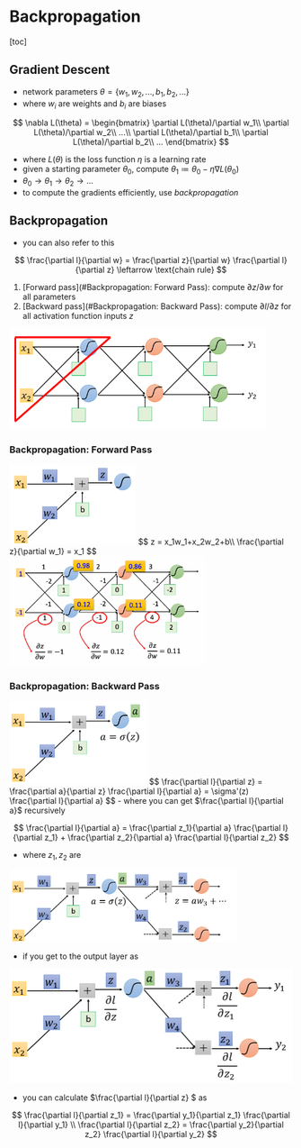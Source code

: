 # Backpropagation

[toc]

## Gradient Descent

-  network parameters $\theta = \{w_1, w_2,..., b_1, b_2, ...\}$
  - where $w_i$ are weights and $b_i$ are biases

$$
\nabla L(\theta) = 
\begin{bmatrix}
\partial L(\theta)/\partial w_1\\
\partial L(\theta)/\partial w_2\\
...\\
\partial L(\theta)/\partial b_1\\
\partial L(\theta)/\partial b_2\\
...
\end{bmatrix} 
$$

- where $L(\theta)$ is the loss function $\eta$ is a learning rate 
- given a starting parameter $\theta_0$, compute $\theta_1 \coloneqq \theta_0 - \eta \nabla L(\theta_0)$
- $\theta_0 → \theta_1 → \theta_2 → ...$
- to compute the gradients efficiently, use *backpropagation*

## Backpropagation

- you can also refer to this

$$
\frac{\partial l}{\partial w} = \frac{\partial z}{\partial w} \frac{\partial l}{\partial z} \leftarrow \text{chain rule}
$$

1. [Forward pass](#Backpropagation: Forward Pass): compute $\partial z /\partial w$ for all parameters
2. [Backward pass](#Backpropagation: Backward Pass): compute $\partial l /\partial z$ for all activation function inputs $z$

<img src="images/image-20230905145002083.png" alt="image-20230905145002083" style="zoom:67%;" />

### Backpropagation: Forward Pass

<img src="images/image-20230905145233047.png" alt="image-20230905145233047" style="zoom:33%;" />
$$
z = x_1w_1+x_2w_2+b\\
\frac{\partial z}{\partial w_1} = x_1 
$$
<img src="images/image-20230905150128414.png" alt="image-20230905150128414" style="zoom:67%;" />

### Backpropagation: Backward Pass

<img src="images/image-20230905150419132.png" alt="image-20230905150419132" style="zoom:33%;" />
$$
\frac{\partial l}{\partial z} = \frac{\partial a}{\partial z} \frac{\partial l}{\partial a} = \sigma'(z) \frac{\partial l}{\partial a}
$$
- where you can get $\frac{\partial l}{\partial a}$ recursively

$$
\frac{\partial l}{\partial a} = \frac{\partial z_1}{\partial a} \frac{\partial l}{\partial z_1} + \frac{\partial z_2}{\partial a} \frac{\partial l}{\partial z_2}
$$

- where $z_1,z_2$ are

<img src="images/image-20230907162943101.png" alt="image-20230907162943101" style="zoom:40%;" />

- if you get to the output layer as

<img src="images/image-20230907163441271.png" alt="image-20230907163441271" style="zoom:50%;" />

- you can calculate $\frac{\partial l}{\partial z} $ as

$$
\frac{\partial l}{\partial z_1} = \frac{\partial y_1}{\partial z_1} \frac{\partial l}{\partial y_1} \\
\frac{\partial l}{\partial z_2} = \frac{\partial y_2}{\partial z_2} \frac{\partial l}{\partial y_2}
$$


